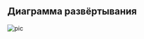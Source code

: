 ## Диаграмма развёртывания

![pic](https://github.com/NikitaMirosha/BarTraveler/blob/master/Documents/Diagrams/Deployments/deployment.png)
